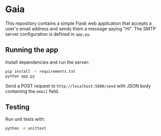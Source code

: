 # Gaia

This repository contains a simple Flask web application that accepts a user's
email address and sends them a message saying "Hi". The SMTP server
configuration is defined in `app.py`.

## Running the app

Install dependencies and run the server:

```bash
pip install -r requirements.txt
python app.py
```

Send a POST request to `http://localhost:5000/send` with JSON body containing
the `email` field.

## Testing

Run unit tests with:

```bash
python -m unittest
```
